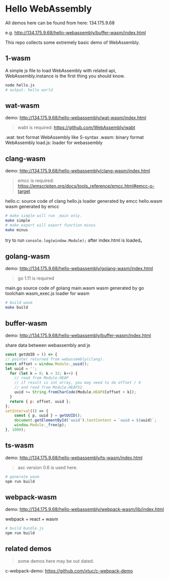 # Hello WebAssembly

All demos here can be found from here: 134.175.9.68

e.g. http://134.175.9.68/hello-webassembly/buffer-wasm/index.html

This repo collects some extremely basic demo of WebAssembly.

## 1-wasm

A simple js file to load WebAssembly with related api, WebAssembly.instance is the first thing you should know.

```bash
node hello.js
# output: hello world
```

## wat-wasm

demo: http://134.175.9.68/hello-webassembly/wat-wasm/index.html

> wabt is required: https://github.com/WebAssembly/wabt

.wat: text format WebAssembly like S-syntax
.wasm: binary format WebAssembly
load.js: loader for webassembly


## clang-wasm

demo: http://134.175.9.68/hello-webassembly/clang-wasm/index.html


> emcc is required: https://emscripten.org/docs/tools_reference/emcc.html#emcc-o-target

hello.c: source code of clang
hello.js loader generated by emcc
hello.wasm wasm generated by emcc

```bash
# make simple will run _main only.
make simple
# make export will export function minus
make minus
```

try to run ```console.log(window.Module);``` after index.html is loaded。

## golang-wasm

demo: http://134.175.9.68/hello-webassembly/golang-wasm/index.html

> go 1.11 is required

main.go source code of golang
main.wasm wasm generated by go toolchain
wasm_exec.js loader for wasm

```bash
# build wasm
make build
```

## buffer-wasm

demo: http://134.175.9.68/hello-webassembly/buffer-wasm/index.html


share data between webassembly and js

```js
const getUUID = () => {
// pointer returned from webassembly(clang).
const offset = window.Module._uuid();
let uuid = '';
  for (let k = 0; k < 32; k++) {
    // read from Module.HEAP
    // if result is int array, you may need to do offset / 4
    // and read from Module.HEAP32.
    uuid += String.fromCharCode(Module.HEAP8[offset + k]);
  }
  return { p: offset, uuid };
};
setInterval(() => {
    const { p, uuid } = getUUID();
    document.getElementById('uuid').textContent = `uuid = ${uuid}`;
    window.Module._free(p);
}, 1000);
```

## ts-wasm

demo: http://134.175.9.68/hello-webassembly/ts-wasm/index.html


> asc version 0.6 is used here.

```bash
# generate wasm
npm run build
```

## webpack-wasm

demo: http://134.175.9.68/hello-webassembly/webpack-wasm/lib/index.html


webpack + react + wasm

```bash
# build bundle.js
npm run build
```

## related demos

> some demos here may be out dated.

c-webpack-demo: https://github.com/xtuc/c-webpack-demo
